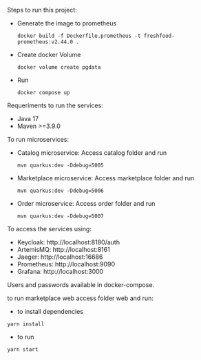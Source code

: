 Steps to run this project:

- Generate the image to prometheus
    ```
    docker build -f Dockerfile.prometheus -t freshfood-prometheus:v2.44.0 . 
    ```
- Create docker Volume
    ```
    docker volume create pgdata
    ```
- Run 
    ``` 
    docker compose up
    ```

Requeriments to run the services:
- Java 17
- Maven >=3.9.0


To run microservices:

- Catalog microservice: Access catalog folder and run
    ```
    mvn quarkus:dev -Ddebug=5005
    ```

- Marketplace microservice: Access marketplace folder and run
    ```
    mvn quarkus:dev -Ddebug=5006
    ```

- Order microservice: Access order folder and run
    ```
    mvn quarkus:dev -Ddebug=5007
    ```


To access the services using:
- Keycloak: http://localhost:8180/auth
- ArtemisMQ: http://localhost:8161
- Jaeger: http://localhost:16686
- Prometheus: http://localhost:9090
- Grafana: http://localhost:3000

Users and passwords available in docker-compose.

to run marketplace web access folder web and run:
- to install dependencies
```
yarn install
```
- to run
```
yarn start
```

